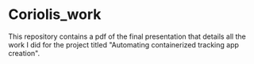 # Coriolis_work

This repository contains a pdf of the final presentation that details all the work I did for the project titled "Automating containerized tracking app creation".
